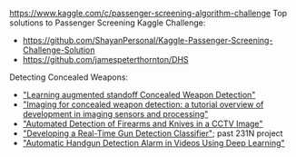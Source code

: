 https://www.kaggle.com/c/passenger-screening-algorithm-challenge
Top solutions to Passenger Screening Kaggle Challenge:
- https://github.com/ShayanPersonal/Kaggle-Passenger-Screening-Challenge-Solution
- https://github.com/jamespeterthornton/DHS

Detecting Concealed Weapons:
- ["Learning augmented standoff Concealed Weapon Detection"](http://ieeexplore.ieee.org/document/7868153/)
- ["Imaging for concealed weapon detection: a tutorial overview of development in imaging sensors and processing"](https://ieeexplore.ieee.org/document/1406480/)
- ["Automated Detection of Firearms and Knives in a CCTV Image"](https://www.ncbi.nlm.nih.gov/pmc/articles/PMC4732080/)
- ["Developing a Real-Time Gun Detection Classifier"](http://cs231n.stanford.edu/reports/2017/pdfs/716.pdf); past 231N project
- ["Automatic Handgun Detection Alarm in Videos Using Deep Learning"](https://arxiv.org/pdf/1702.05147.pdf)
